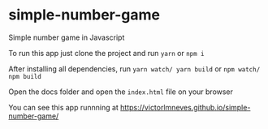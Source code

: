 # simple-number-game
Simple number game in Javascript

To run this app just clone the project and run `yarn` or `npm i`

After installing all dependencies, run `yarn watch/ yarn build` or `npm watch/ npm build`

Open the docs folder and open the `index.html` file on your browser

You can see this app runnning at https://victorlmneves.github.io/simple-number-game/